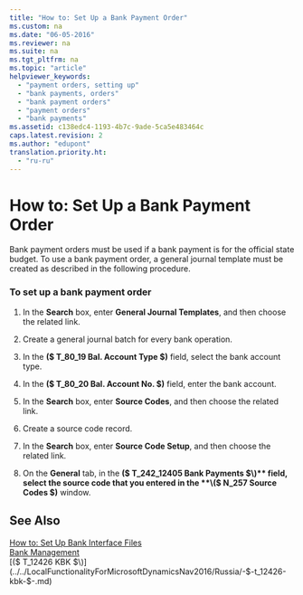 ```yaml
---
title: "How to: Set Up a Bank Payment Order"
ms.custom: na
ms.date: "06-05-2016"
ms.reviewer: na
ms.suite: na
ms.tgt_pltfrm: na
ms.topic: "article"
helpviewer_keywords: 
  - "payment orders, setting up"
  - "bank payments, orders"
  - "bank payment orders"
  - "payment orders"
  - "bank payments"
ms.assetid: c138edc4-1193-4b7c-9ade-5ca5e483464c
caps.latest.revision: 2
ms.author: "edupont"
translation.priority.ht: 
  - "ru-ru"
---
```

# How to: Set Up a Bank Payment Order
Bank payment orders must be used if a bank payment is for the official state budget. To use a bank payment order, a general journal template must be created as described in the following procedure.  
  
### To set up a bank payment order  
  
1.  In the **Search** box, enter **General Journal Templates**, and then choose the related link.  
  
2.  Create a general journal batch for every bank operation.  
  
3.  In the **\($ T\_80\_19 Bal. Account Type $\)** field, select the bank account type.  
  
4.  In the **\($ T\_80\_20 Bal. Account No. $\)** field, enter the bank account.  
  
5.  In the **Search** box, enter **Source Codes**, and then choose the related link.  
  
6.  Create a source code record.  
  
7.  In the **Search** box, enter **Source Code Setup**, and then choose the related link.  
  
8.  On the **General** tab, in the **\($ T\_242\_12405 Bank Payments $\)** field, select the source code that you entered in the **\($ N\_257 Source Codes $\)** window.  
  
## See Also  
 [How to: Set Up Bank Interface Files](assetId:///e960b140-df19-4ff4-bcfa-5a034ceb4b53)   
 [Bank Management](../../LocalFunctionalityForMicrosoftDynamicsNav2016/Russia/bank-management.md)   
 [\($ T\_12426 KBK $\)](../../LocalFunctionalityForMicrosoftDynamicsNav2016/Russia/-$-t_12426-kbk-$-.md)